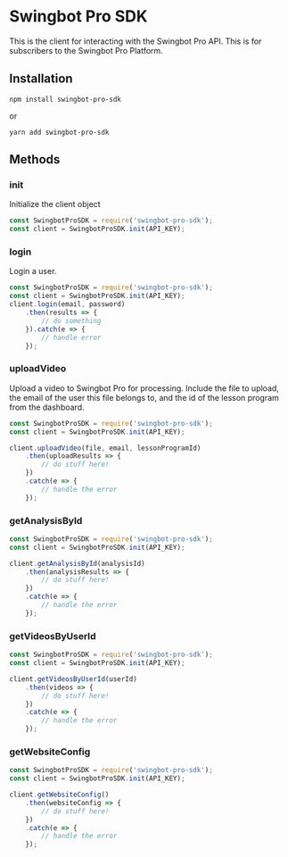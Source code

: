 # Swingbot Pro SDK

This is the client for interacting with the Swingbot Pro API.
This is for subscribers to the Swingbot Pro Platform.

## Installation

```
npm install swingbot-pro-sdk
```
or
```
yarn add swingbot-pro-sdk
```

## Methods

### init

Initialize the client object

```javascript
const SwingbotProSDK = require('swingbot-pro-sdk');
const client = SwingbotProSDK.init(API_KEY);
```

### login

Login a user.

```javascript
const SwingbotProSDK = require('swingbot-pro-sdk');
const client = SwingbotProSDK.init(API_KEY);
client.login(email, password)
    .then(results => {
        // do something
    }).catch(e => {
        // handle error
    });
```

### uploadVideo

Upload a video to Swingbot Pro for processing.
Include the file to upload, the email of the user this file belongs to, and the id of the lesson program from the dashboard.

```javascript
const SwingbotProSDK = require('swingbot-pro-sdk');
const client = SwingbotProSDK.init(API_KEY);

client.uploadVideo(file, email, lessonProgramId)
    .then(uploadResults => {
        // do stuff here!
    })
    .catch(e => {
        // handle the error
    });
```

### getAnalysisById

```javascript
const SwingbotProSDK = require('swingbot-pro-sdk');
const client = SwingbotProSDK.init(API_KEY);

client.getAnalysisById(analysisId)
    .then(analysisResults => {
        // do stuff here!
    })
    .catch(e => {
        // handle the error
    });
```

### getVideosByUserId

```javascript
const SwingbotProSDK = require('swingbot-pro-sdk');
const client = SwingbotProSDK.init(API_KEY);

client.getVideosByUserId(userId)
    .then(videos => {
        // do stuff here!
    })
    .catch(e => {
        // handle the error
    });
```

### getWebsiteConfig

```javascript
const SwingbotProSDK = require('swingbot-pro-sdk');
const client = SwingbotProSDK.init(API_KEY);

client.getWebsiteConfig()
    .then(websiteConfig => {
        // do stuff here!
    })
    .catch(e => {
        // handle the error
    });
```
